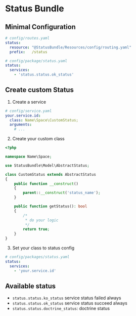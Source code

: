 # Status Bundle

## Minimal Configuration

```yaml
# config/routes.yaml
status:
  resource: "@StatusBundle/Resources/config/routing.yaml"
  prefix:   /status
```
```yaml
# config/package/status.yaml
status:
  services:
    - 'status.status.ok_status'
```

## Create custom Status
1) Create a service
```yaml
# config/service.yaml
your.service.id:
  class: Name\Space\CustomStatus;
  arguments:
    # ...
```

2) Create your custom class
```php
<?php

namespace Name\Space;

use StatusBundle\Model\AbstractStatus;

class CustomStatus extends AbstractStatus
{
    public function __construct()
    {
        parent::__construct('status_name');
    }

    public function getStatus(): bool
    {
        /*
         * do your logic
         */
        return true;
    }
}
```

3) Set your class to status config
```yaml
# config/packages/status.yaml
status:
  services:
    - 'your.service.id'
```

## Available status
- ``status.status.ko_status`` service status failed always 
- ``status.status.ok_status`` service status succeed always
- ``status.status.doctrine_status``: doctrine status
 